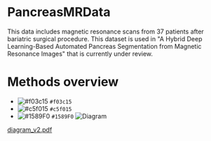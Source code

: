 # PancreasMRData
This data includes magnetic resonance scans from 37 patients after bariatric surgical procedure. This dataset is used in "A Hybrid Deep Learning-Based Automated Pancreas Segmentation from Magnetic Resonance Images" that is currently under review.

# Methods overview
- ![#f03c15](https://via.placeholder.com/15/f03c15/000000?text=+) `#f03c15`
- ![#c5f015](https://via.placeholder.com/15/c5f015/000000?text=+) `#c5f015`
- ![#1589F0](https://via.placeholder.com/15/1589F0/000000?text=+) `#1589F0`
![Diagram](https://user-images.githubusercontent.com/59294761/179079403-81672349-bdcd-41cc-b93f-d3fd798fdafa.png)

[diagram_v2.pdf](https://github.com/DomV1/PancreasMRData/files/9115204/diagram_v2.pdf)
